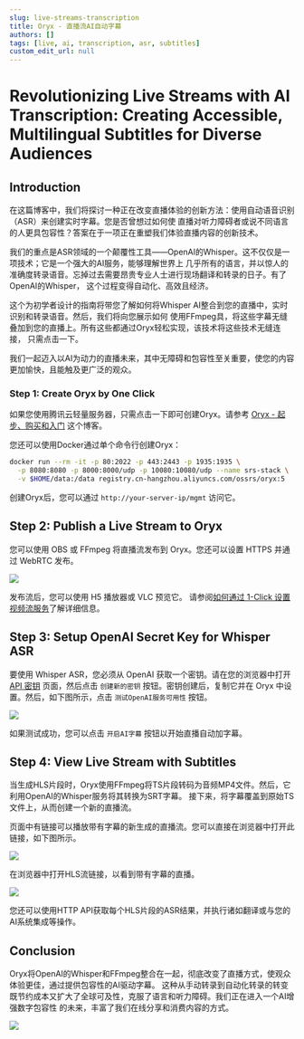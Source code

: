 ```yaml
---
slug: live-streams-transcription
title: Oryx - 直播流AI自动字幕
authors: []
tags: [live, ai, transcription, asr, subtitles]
custom_edit_url: null
---
```


# Revolutionizing Live Streams with AI Transcription: Creating Accessible, Multilingual Subtitles for Diverse Audiences

## Introduction

在这篇博客中，我们将探讨一种正在改变直播体验的创新方法：使用自动语音识别（ASR）来创建实时字幕。您是否曾想过如何使
直播对听力障碍者或说不同语言的人更具包容性？答案在于一项正在重塑我们体验直播内容的创新技术。

<!--truncate-->

我们的重点是ASR领域的一个颠覆性工具——OpenAI的Whisper。这不仅仅是一项技术；它是一个强大的AI服务，能够理解世界上
几乎所有的语言，并以惊人的准确度转录语音。忘掉过去需要昂贵专业人士进行现场翻译和转录的日子。有了OpenAI的Whisper，
这个过程变得自动化、高效且经济。

这个为初学者设计的指南将带您了解如何将Whisper AI整合到您的直播中，实时识别和转录语音。然后，我们将向您展示如何
使用FFmpeg具，将这些字幕无缝叠加到您的直播上。所有这些都通过Oryx轻松实现，该技术将这些技术无缝连接，
只需点击一下。

我们一起迈入以AI为动力的直播未来，其中无障碍和包容性至关重要，使您的内容更加愉快，且能触及更广泛的观众。

### Step 1: Create Oryx by One Click

如果您使用腾讯云轻量服务器，只需点击一下即可创建Oryx。请参考 [Oryx - 起步、购买和入门](./2022-04-09-Oryx-Tutorial.md) 这个博客。

您还可以使用Docker通过单个命令行创建Oryx：

```bash
docker run --rm -it -p 80:2022 -p 443:2443 -p 1935:1935 \
  -p 8080:8080 -p 8000:8000/udp -p 10080:10080/udp --name srs-stack \
  -v $HOME/data:/data registry.cn-hangzhou.aliyuncs.com/ossrs/oryx:5
```

创建Oryx后，您可以通过 `http://your-server-ip/mgmt` 访问它。

## Step 2: Publish a Live Stream to Oryx

您可以使用 OBS 或 FFmpeg 将直播流发布到 Oryx。您还可以设置 HTTPS 并通过 WebRTC 发布。

![](/img/blog-2023-11-28-02.png)

发布流后，您可以使用 H5 播放器或 VLC 预览它。
请参阅[如何通过 1-Click 设置视频流服务](./2022-04-09-Oryx-Tutorial.md)了解详细信息。

## Step 3: Setup OpenAI Secret Key for Whisper ASR

要使用 Whisper ASR，您必须从 OpenAI 获取一个密钥。请在您的浏览器中打开 [API 密钥](https://platform.openai.com/api-keys) 
页面，然后点击 `创建新的密钥` 按钮。密钥创建后，复制它并在 Oryx 中设置。然后，如下图所示，点击 `测试OpenAI服务可用性` 
按钮。

![](/img/blog-2023-11-28-04.png)

如果测试成功，您可以点击 `开启AI字幕` 按钮以开始直播自动加字幕。

## Step 4: View Live Stream with Subtitles

当生成HLS片段时，Oryx使用FFmpeg将TS片段转码为音频MP4文件。然后，它利用OpenAI的Whisper服务将其转换为SRT字幕。
接下来，将字幕覆盖到原始TS文件上，从而创建一个新的直播流。

页面中有链接可以播放带有字幕的新生成的直播流。您可以直接在浏览器中打开此链接，如下图所示。

![](/img/blog-2023-11-28-06.png)

在浏览器中打开HLS流链接，以看到带有字幕的直播。

![](/img/blog-2023-11-28-07.png)

您还可以使用HTTP API获取每个HLS片段的ASR结果，并执行诸如翻译或与您的AI系统集成等操作。

## Conclusion

Oryx将OpenAI的Whisper和FFmpeg整合在一起，彻底改变了直播方式，使观众体验更佳，通过提供包容性的AI驱动字幕。
这种从手动转录到自动化转录的转变既节约成本又扩大了全球可及性，克服了语言和听力障碍。我们正在进入一个AI增强数字包容性
的未来，丰富了我们在线分享和消费内容的方式。

![](https://ossrs.net/gif/v1/sls.gif?site=ossrs.net&path=/lts/blog-zh/23-11-28-Oryx-Live-Streams-Transcription)
